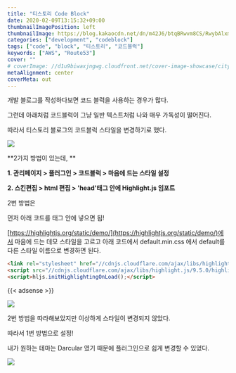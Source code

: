 ```yaml
---
title: "티스토리 Code Block"
date: 2020-02-09T13:15:32+09:00
thumbnailImagePosition: left
thumbnailImage: https://blog.kakaocdn.net/dn/m42J6/btqBRwvm8CS/RwybAlxm2zeLp2zEk32w91/img.png
categories: ["development", "codeblock"]
tags: ["code", "block", "티스토리", "코드블럭"]
keywords: ["AWS", "Route53"]
cover: ""
# coverImage: //d1u9biwaxjngwg.cloudfront.net/cover-image-showcase/city.jpg
metaAlignment: center
coverMeta: out
---
```


개발 블로그를 작성하다보면 코드 블럭을 사용하는 경우가 많다. 

그런데 아래처럼 코드블럭이 그냥 일반 텍스트처럼 나와 매우 가독성이 떨어진다. 

따라서 티스토리 블로그의 코드블럭 스타일을 변경하기로 했다. 

![](https://blog.kakaocdn.net/dn/GrZYu/btqBNMNomxQ/f9wfkU88g7Umz5L3CsjyR0/img.png)


**2가지 방법이 있는데, **

**1\. 관리페이지 > 플러그인 > 코드블럭 > 마음에 드는 스타일 설정**

**2\. 스킨편집 > html 편집 > 'head'태그 안에 Highlight.js 임포트**

2번 방법은

먼저 아래 코드를 <head>태그 안에 넣으면 됨!

[https://highlightjs.org/static/demo/](https://highlightjs.org/static/demo/)에서 마음에 드는 데모 스타일을 고르고 아래 코드에서 default.min.css 에서 default를 다른 스타일 이름으로 변경하면 된다. 


```html
<link rel="stylesheet" href="//cdnjs.cloudflare.com/ajax/libs/highlight.js/9.5.0/styles/default.min.css">
<script src="//cdnjs.cloudflare.com/ajax/libs/highlight.js/9.5.0/highlight.min.js"></script>
<script>hljs.initHighlightingOnLoad();</script>
```
{{< adsense >}}

![](https://blog.kakaocdn.net/dn/m42J6/btqBRwvm8CS/RwybAlxm2zeLp2zEk32w91/img.png)

2번 방법을 따라해보았지만 이상하게 스타일이 변경되지 않았다. 

따라서 1번 방법으로 설정!

내가 원하는 테마는 Darcular 였기 때문에 플러그인으로 쉽게 변경할 수 있었다. 

![](https://blog.kakaocdn.net/dn/zBpLt/btqBQ2nKxw1/H8M1NjN6KDoNJJ7zQBxw3k/img.png)

